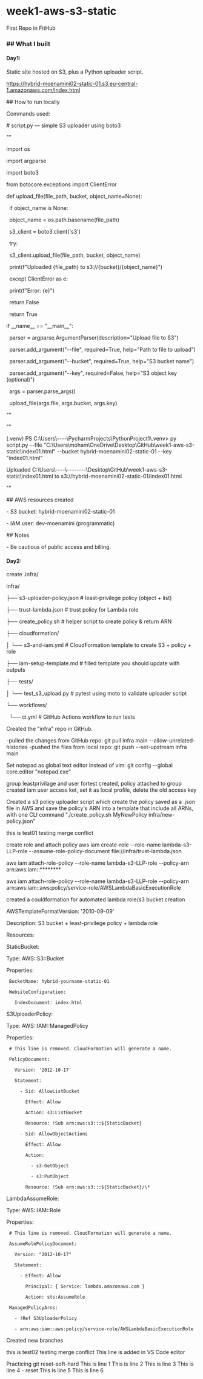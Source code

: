 # week1-aws-s3-static

First Repo in FitHub



### \## What I built



#### Day1:

Static site hosted on S3, plus a Python uploader script.

https://hybrid-moenamini02-static-01.s3.eu-central-1.amazonaws.com/index.html



\## How to run locally

Commands used:

\# script.py — simple S3 uploader using boto3



""

import os

import argparse

import boto3

from botocore.exceptions import ClientError



def upload\_file(file\_path, bucket, object\_name=None):

    if object\_name is None:

        object\_name = os.path.basename(file\_path)

    s3\_client = boto3.client('s3')

    try:

        s3\_client.upload\_file(file\_path, bucket, object\_name)

        print(f"Uploaded {file\_path} to s3://{bucket}/{object\_name}")

    except ClientError as e:

        print(f"Error: {e}")

        return False

    return True



if \_\_name\_\_ == "\_\_main\_\_":

    parser = argparse.ArgumentParser(description="Upload file to S3")

    parser.add\_argument("--file", required=True, help="Path to file to upload")

    parser.add\_argument("--bucket", required=True, help="S3 bucket name")

    parser.add\_argument("--key", required=False, help="S3 object key (optional)")

    args = parser.parse\_args()

    upload\_file(args.file, args.bucket, args.key)

""



""

(.venv) PS C:\\Users\\----\\PycharmProjects\\PythonProject1\\.venv> py script.py --file "C:\\Users\\moham\\OneDrive\\Desktop\\GitHub\\week1-aws-s3-static\\index01.html" --bucket hybrid-moenamini02-static-01 --key "index01.html"

Uploaded C:\\Users\\----\\--------\\Desktop\\GitHub\\week1-aws-s3-static\\index01.html to s3://hybrid-moenamini02-static-01/index01.html

""





\## AWS resources created

\- S3 bucket: hybrid-moenamini02-static-01

\- IAM user: dev-moenamini (programmatic)



\## Notes

\- Be cautious of public access and billing.



#### Day2:



create .infra/

infra/

├── s3-uploader-policy.json              # least-privilege policy (object + list)

├── trust-lambda.json                    # trust policy for Lambda role

├── create\_policy.sh                     # helper script to create policy \& return ARN

├── cloudformation/

│   └── s3-and-iam.yml                   # CloudFormation template to create S3 + policy + role

├── iam-setup-template.md                # filled template you should update with outputs

├── tests/

│   └── test\_s3\_upload.py                # pytest using moto to validate uploader script

└── workflows/

    └── ci.yml                           # GitHub Actions workflow to run tests

Created the "infra" repo in GitHub.

-pulled the changes from GitHub repo: git pull infra main --allow-unrelated-histories
-pushed the files from local repo: git push --set-upstream infra main



Set notepad as global text editor instead of vim: git config --global core.editor "notepad.exe"

group leastprivilage and user fortest created, policy attached to group
created iam user access ket, set it as local profile, delete the old access key



Created a s3 policy uploader script which create the policy saved as a .json file in AWS and save the policy's ARN into a template that include all ARNs, with one CLI command "./create\_policy.sh MyNewPolicy infra/new-policy.json"

this is test01
testing merge conflict 


create role and attach policy 
aws iam create-role --role-name lambda-s3-LLP-role --assume-role-policy-document file://infra/trust-lambda.json



aws iam attach-role-policy --role-name lambda-s3-LLP-role --policy-arn arn:aws:iam::\*\*\*\*\*\*\*\*



aws iam attach-role-policy --role-name lambda-s3-LLP-role --policy-arn arn:aws:iam::aws:policy/service-role/AWSLambdaBasicExecutionRole



created a couldformation for automated lambda role/s3 bucket creation

AWSTemplateFormatVersion: '2010-09-09'

Description: S3 bucket + least-privilege policy + lambda role



Resources:

 StaticBucket:

   Type: AWS::S3::Bucket

   Properties:

     BucketName: hybrid-yourname-static-01

     WebsiteConfiguration:

       IndexDocument: index.html



 S3UploaderPolicy:

   Type: AWS::IAM::ManagedPolicy

   Properties:

     # This line is removed. CloudFormation will generate a name.

     PolicyDocument:

       Version: '2012-10-17'

       Statement:

         - Sid: AllowListBucket

           Effect: Allow

           Action: s3:ListBucket

           Resource: !Sub arn:aws:s3:::${StaticBucket}

         - Sid: AllowObjectActions

           Effect: Allow

           Action:

             - s3:GetObject

             - s3:PutObject

           Resource: !Sub arn:aws:s3:::${StaticBucket}/\*



 LambdaAssumeRole:

   Type: AWS::IAM::Role

   Properties:

     # This line is removed. CloudFormation will generate a name.

     AssumeRolePolicyDocument:

       Version: "2012-10-17"

       Statement:

         - Effect: Allow

           Principal: { Service: lambda.amazonaws.com }

           Action: sts:AssumeRole

     ManagedPolicyArns:

       - !Ref S3UploaderPolicy

       - arn:aws:iam::aws:policy/service-role/AWSLambdaBasicExecutionRole



Created new branches 

this is test02
testing merge conflict
This line is added in VS Code editor 

Practicing git reset-soft-hard
This is line 1
This is line 2 
This is line 3
This is line 4 - reset 
This is line 5 
This is line 6